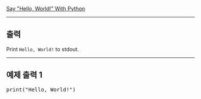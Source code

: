 [Say "Hello, World!" With Python](https://www.hackerrank.com/challenges/py-hello-world)

---

## 출력
Print <code>Hello, World!</code> to stdout.

---

## 예제 출력 1 

<pre>print("Hello, World!")</pre>